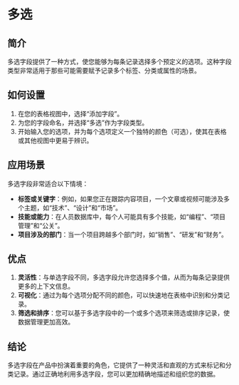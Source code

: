 # 多选

## 简介

多选字段提供了一种方式，使您能够为每条记录选择多个预定义的选项。这种字段类型非常适用于那些可能需要赋予记录多个标签、分类或属性的场景。

## 如何设置

1. 在您的表格视图中，选择“添加字段”。
2. 为您的字段命名，并选择“多选”作为字段类型。
3. 开始输入您的选项，并为每个选项定义一个独特的颜色（可选），使其在表格或其他视图中更易于辨识。

## 应用场景

多选字段非常适合以下情境：

* **标签或关键字**：例如，如果您正在跟踪内容项目，一个文章或视频可能涉及多个主题，如“技术”、“设计”和“市场”。
* **技能或能力**：在人员数据库中，每个人可能具有多个技能，如“编程”、“项目管理”和“公关”。
* **项目涉及的部门**：当一个项目跨越多个部门时，如“销售”、“研发”和“财务”。

## 优点

1. **灵活性**：与单选字段不同，多选字段允许您选择多个值，从而为每条记录提供更多的上下文信息。
2. **可视化**：通过为每个选项分配不同的颜色，可以快速地在表格中识别和分类记录。
3. **筛选和排序**：您可以基于多选字段中的一个或多个选项来筛选或排序记录，使数据管理更加高效。

## 结论

多选字段在产品中扮演着重要的角色，它提供了一种灵活和直观的方式来标记和分类记录。通过正确地利用多选字段，您可以更加精确地描述和组织您的数据。
